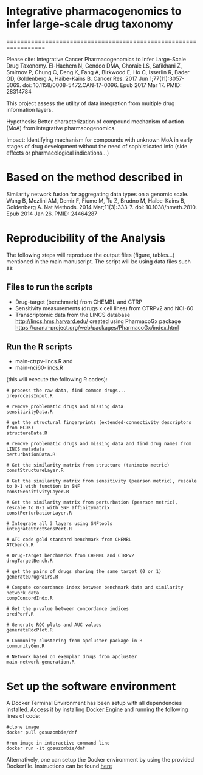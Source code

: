 # Integrative pharmacogenomics to infer large-scale drug taxonomy 
=================================================================


Please cite: Integrative Cancer Pharmacogenomics to Infer Large-Scale Drug Taxonomy.
El-Hachem N, Gendoo DMA, Ghoraie LS, Safikhani Z, Smirnov P, Chung C, Deng K, Fang A, Birkwood E, Ho C, Isserlin R, Bader GD, Goldenberg A, Haibe-Kains B.
Cancer Res. 2017 Jun 1;77(11):3057-3069. doi: 10.1158/0008-5472.CAN-17-0096. Epub 2017 Mar 17.
PMID: 28314784

This project assess the utility of data integration from multiple drug information layers.

Hypothesis: Better characterization of compound mechanism of action (MoA) from integrative pharmacogenomics.

Impact: Identifying mechanism for compounds with unknown MoA in early stages of drug development without the need 
of sophisticated info (side effects or pharmacological indications...) 

# Based on the method described in 
Similarity network fusion for aggregating data types on a genomic scale.
Wang B, Mezlini AM, Demir F, Fiume M, Tu Z, Brudno M, Haibe-Kains B, Goldenberg A.
Nat Methods. 2014 Mar;11(3):333-7. doi: 10.1038/nmeth.2810. Epub 2014 Jan 26.
PMID: 24464287

# Reproducibility of the Analysis 

The following steps will reproduce the output files (figure, tables...) mentioned in the main manuscript.
The script will be using data files such as:

## Files to run the scripts 

- Drug-target (benchmark) from CHEMBL and CTRP
- Sensitivity measurements (drugs x cell lines) from CTRPv2 and NCI-60
- Transcriptomic data from the LINCS database http://lincs.hms.harvard.edu/ created using PharmacoGx package https://cran.r-project.org/web/packages/PharmacoGx/index.html

## Run the R scripts 

* main-ctrpv-lincs.R and 
* main-nci60-lincs.R

(this will execute the following R codes):

```
# process the raw data, find common drugs...
preprocessInput.R 	

# remove problematic drugs and missing data
sensitivityData.R 	

# get the structural fingerprints (extended-connectivity descriptors from RCDK)
structureData.R 

# remove problematic drugs and missing data and find drug names from LINCS metadata
perturbationData.R 	

# Get the similarity matrix from structure (tanimoto metric)
constStructureLayer.R 	

# Get the similarity matrix from sensitivity (pearson metric), rescale to 0-1 with function in SNF
constSensitivityLayer.R	

# Get the similarity matrix from perturbation (pearson metric), rescale to 0-1 with SNF affinitymatrix
constPerturbationLayer.R

# Integrate all 3 layers using SNFtools
integrateStrctSensPert.R	

# ATC code gold standard benchmark from CHEMBL
ATCbench.R	

# Drug-target benchmarks from CHEMBL and CTRPv2
drugTargetBench.R	

# get the pairs of drugs sharing the same target (0 or 1)
generateDrugPairs.R	

# Compute concordance index between benchmark data and similarity network data
compConcordIndx.R	

# Get the p-value between concordance indices
predPerf.R	

# Generate ROC plots and AUC values
generateRocPlot.R	

# Community clustering from apcluster package in R
communityGen.R

# Network based on exemplar drugs from apcluster
main-network-generation.R	

```

# Set up the software environment

A Docker Terminal Environment has been setup with all dependencies installed. Access it by installing [Docker Engine](https://www.docker.com/community-edition) and running the following lines of code:

```
#clone image
docker pull gosuzombie/dnf

#run image in interactive command line 
docker run -it gosuzombie/dnf
```

Alternatively, one can setup the Docker environment by using the provided Dockerfile. Instructions can be found [here](https://docs.docker.com/engine/getstarted/step_four/) 
